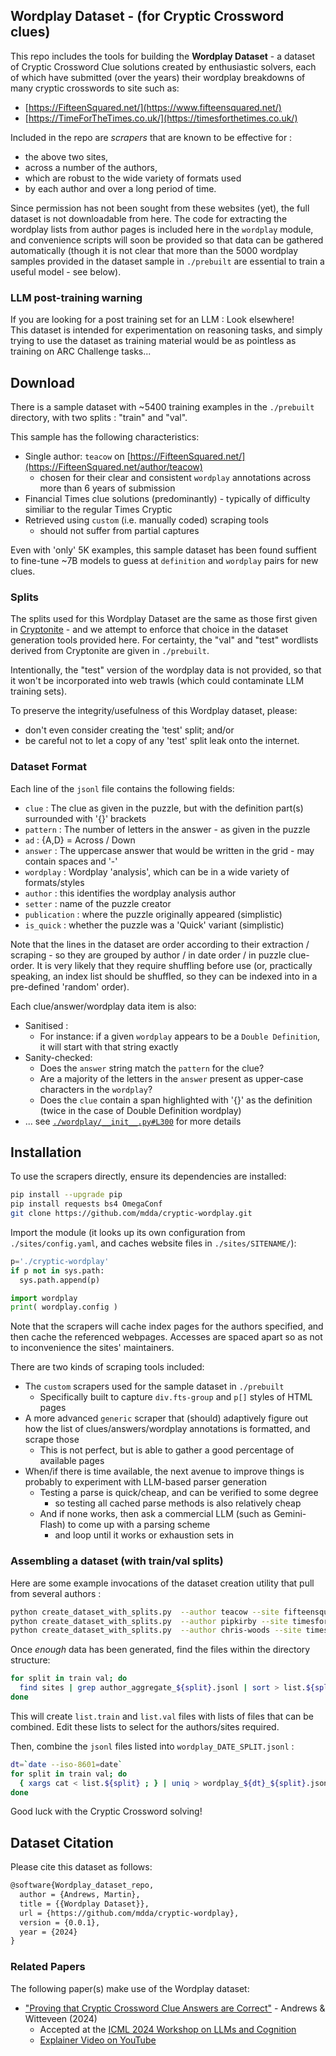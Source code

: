 ## Wordplay Dataset - (for Cryptic Crossword clues)

This repo includes the tools for building the **Wordplay Dataset** - 
a dataset of Cryptic Crossword Clue solutions 
created by enthusiastic solvers, 
each of which have submitted (over the years) their 
wordplay breakdowns of many cryptic crosswords to site such as:

* [https://FifteenSquared.net/](https://www.fifteensquared.net/)
* [https://TimeForTheTimes.co.uk/](https://timesforthetimes.co.uk/)

Included in the repo are _scrapers_ that are known to be effective for :
* the above two sites,
* across a number of the authors,
* which are robust to the wide variety of formats used
* by each author and over a long period of time.

Since permission has not been sought from these websites (yet), 
the full dataset is not downloadable from here. The code for extracting the wordplay lists from author pages
is included here in the `wordplay` module, and convenience scripts will soon be provided so that 
data can be gathered automatically (though it is not clear that more than the 5000 wordplay samples provided in the dataset sample in `./prebuilt` are essential to train a useful model - see below).


### LLM post-training warning

If you are looking for a post training set for an LLM : Look elsewhere!  
This dataset is intended for experimentation on reasoning tasks, 
and simply trying to use the dataset as training material 
would be as pointless as training on ARC Challenge tasks...  



## Download

There is a sample dataset with ~5400 training examples in the `./prebuilt` directory, with two splits : "train" and "val".

This sample has the following characteristics:
* Single author: `teacow` on [https://FifteenSquared.net/](https://FifteenSquared.net/author/teacow)
  + chosen for their clear and consistent `wordplay` annotations across more than 6 years of submission
* Financial Times clue solutions (predominantly) - typically of difficulty similiar to the regular Times Cryptic
* Retrieved using `custom` (i.e. manually coded) scraping tools 
  + should not suffer from partial captures

Even with 'only' 5K examples, this sample dataset has been found suffient to fine-tune ~7B models to guess at `definition` and `wordplay` pairs for new clues.  


### Splits

The splits used for this Wordplay Dataset are the same as those first given in [Cryptonite](https://github.com/aviaefrat/cryptonite) - and we attempt to enforce that choice in the dataset generation tools provided here.  For certainty, the "val" and "test" wordlists derived from Cryptonite are given
in `./prebuilt`.

Intentionally, the "test" version of the wordplay data is not provided, 
so that it won't be incorporated into web trawls (which could contaminate LLM training sets).

To preserve the integrity/usefulness of this Wordplay dataset, please: 
* don't even consider creating the 'test' split; and/or
* be careful not to let a copy of any 'test' split leak onto the internet.


### Dataset Format

Each line of the `jsonl` file contains the following fields:
* `clue` : The clue as given in the puzzle, but with the definition part(s) surrounded with '{}' brackets
* `pattern` : The number of letters in the answer - as given in the puzzle
* `ad` : {A,D} = Across / Down 
* `answer` : The uppercase answer that would be written in the grid - may contain spaces and '-'
* `wordplay` : Wordplay 'analysis', which can be in a wide variety of formats/styles
* `author` : this identifies the wordplay analysis author
* `setter` : name of the puzzle creator
* `publication` : where the puzzle originally appeared (simplistic)
* `is_quick` : whether the puzzle was a 'Quick' variant (simplistic)

Note that the lines in the dataset are order according to their extraction / scraping - so they
are grouped by author / in date order / in puzzle clue-order.  It is very likely that they 
require shuffling before use (or, practically speaking, an index list should be shuffled, so they
can be indexed into in a pre-defined 'random' order).

Each clue/answer/wordplay data item is also:
* Sanitised : 
  + For instance: if a given `wordplay` appears to be a `Double Definition`, it will start with that string exactly
* Sanity-checked:
  + Does the `answer` string match the `pattern` for the clue?
  + Are a majority of the letters in the `answer` present as upper-case characters in the `wordplay`?
  + Does the `clue` contain a span highlighted with '{}' as the definition (twice in the case of Double Definition wordplay)
* ... see [`./wordplay/__init__.py#L300`](/mdda/cryptic-wordplay/blob/main/wordplay/__init__.py#L300) for more details


## Installation

To use the scrapers directly, ensure its dependencies are installed:

```bash
pip install --upgrade pip
pip install requests bs4 OmegaConf
git clone https://github.com/mdda/cryptic-wordplay.git
```

Import the module (it looks up its own configuration from `./sites/config.yaml`, and caches website files in `./sites/SITENAME/`):

```python
p='./cryptic-wordplay'
if p not in sys.path:
  sys.path.append(p)

import wordplay
print( wordplay.config )
```

Note that the scrapers will cache index pages for the authors specified, and then cache the referenced
webpages.  Accesses are spaced apart so as not to inconvenience the sites' maintainers.

There are two kinds of scraping tools included: 
* The `custom` scrapers used for the sample dataset in `./prebuilt`
  + Specifically built to capture `div.fts-group` and `p[]` styles of HTML pages
* A more advanced `generic` scraper that (should) adaptively figure out how the list of clues/answers/wordplay annotations is formatted, and scrape those
  + This is not perfect, but is able to gather a good percentage of available pages
* When/if there is time available, the next avenue to improve things is probably to experiment with LLM-based parser generation
  + Testing a parse is quick/cheap, and can be verified to some degree
    - so testing all cached parse methods is also relatively cheap
  + And if none works, then ask a commercial LLM (such as Gemini-Flash) to come up with a parsing scheme
    - and loop until it works or exhaustion sets in


### Assembling a dataset (with train/val splits)

Here are some example invocations of the dataset creation utility that pull from several authors :

```bash
python create_dataset_with_splits.py  --author teacow --site fifteensquared --pages -1
python create_dataset_with_splits.py  --author pipkirby --site timesforthetimes --pages -1
python create_dataset_with_splits.py  --author chris-woods --site timesforthetimes --pages -1
```

Once _enough_ data has been generated, find the files within the directory structure:

```bash
for split in train val; do
  find sites | grep author_aggregate_${split}.jsonl | sort > list.${split}
done
```

This will create `list.train` and `list.val` files with lists of files that can be combined.
Edit these lists to select for the authors/sites required.

Then, combine the `jsonl` files listed into `wordplay_DATE_SPLIT.jsonl` :
```bash
dt=`date --iso-8601=date`
for split in train val; do
  { xargs cat < list.${split} ; } | uniq > wordplay_${dt}_${split}.jsonl
done
```

Good luck with the Cryptic Crossword solving!



## Dataset Citation

Please cite this dataset as follows:
```latex
@software{Wordplay_dataset_repo,
  author = {Andrews, Martin},
  title = {{Wordplay Dataset}},
  url = {https://github.com/mdda/cryptic-wordplay},
  version = {0.0.1},
  year = {2024}
}
```

### Related Papers

The following paper(s) make use of the Wordplay dataset:

* ["Proving that Cryptic Crossword Clue Answers are Correct"](https://arxiv.org/abs/2407.08824) - Andrews & Witteveen (2024)
  + Accepted at the [ICML 2024 Workshop on LLMs and Cognition](https://llm-cognition.github.io/)
  + [Explainer Video on YouTube](https://www.youtube.com/watch?v=vLITb6XDTQ8)

